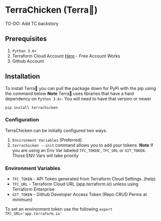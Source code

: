 # TerraChicken (Terra🐓)

TO-DO: Add TC backstory

## Prerequisites 
1. `Python 3.6+`
2. Terraform Cloud Account [Here](https://app.terraform.io/signup/account) - Free Account Works
3. Github Account 

## Installation

To install Terra🐓 you can pull the package down for PyPi with the pip using the command below 
**Note** Terra🐓 uses libraries that have a hard dependency on `Python 3.6+`. You will need to have that version or newer

`pip install terrachicken` 

### Configuration 

TerraChicken can be initially configured two ways.

1. `Environment Variables` (Preferred)
2. `terrachicken --init` command allows you to add your tokens. **Note** If you are using an Env Var labeled `TFC_TOKEN` , `TFC_URL` or `GIT_TOKEN`. Those ENV Vars will take priority

### Environment Variables

- `TFC_TOKEN` - API Token generated from Terraform Cloud Settings. (help)
- `TFC_URL` - Terraform Cloud URL (app.terraform.io) unless using Terraform Enterprise
- `GIT_TOKEN` - Github Developer Access Token (Repo CRUD Perms at minimum)

To set an environment token use the following `export TFC_URL='app.terraform.io'`





